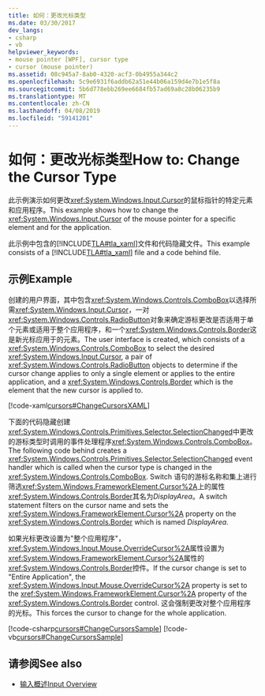 ```yaml
---
title: 如何：更改光标类型
ms.date: 03/30/2017
dev_langs:
- csharp
- vb
helpviewer_keywords:
- mouse pointer [WPF], cursor type
- cursor (mouse pointer)
ms.assetid: 08c945a7-8ab0-4320-acf3-0b4955a344c2
ms.openlocfilehash: 5c9e6931f6addb62a51e44b06a159d4e7b1e5f8a
ms.sourcegitcommit: 5b6d778ebb269ee6684fb57ad69a8c28b06235b9
ms.translationtype: MT
ms.contentlocale: zh-CN
ms.lasthandoff: 04/08/2019
ms.locfileid: "59141201"
---
```

# <a name="how-to-change-the-cursor-type"></a><span data-ttu-id="5ee6e-102">如何：更改光标类型</span><span class="sxs-lookup"><span data-stu-id="5ee6e-102">How to: Change the Cursor Type</span></span>
<span data-ttu-id="5ee6e-103">此示例演示如何更改<xref:System.Windows.Input.Cursor>的鼠标指针的特定元素和应用程序。</span><span class="sxs-lookup"><span data-stu-id="5ee6e-103">This example shows how to change the <xref:System.Windows.Input.Cursor> of the mouse pointer for a specific element and for the application.</span></span>  
  
 <span data-ttu-id="5ee6e-104">此示例中包含的[!INCLUDE[TLA#tla_xaml](../../../../includes/tlasharptla-xaml-md.md)]文件和代码隐藏文件。</span><span class="sxs-lookup"><span data-stu-id="5ee6e-104">This example consists of a [!INCLUDE[TLA#tla_xaml](../../../../includes/tlasharptla-xaml-md.md)] file and a code behind file.</span></span>  
  
## <a name="example"></a><span data-ttu-id="5ee6e-105">示例</span><span class="sxs-lookup"><span data-stu-id="5ee6e-105">Example</span></span>  
 <span data-ttu-id="5ee6e-106">创建的用户界面，其中包含<xref:System.Windows.Controls.ComboBox>以选择所需<xref:System.Windows.Input.Cursor>，一对<xref:System.Windows.Controls.RadioButton>对象来确定游标更改是否适用于单个元素或适用于整个应用程序，和一个<xref:System.Windows.Controls.Border>这是新光标应用于的元素。</span><span class="sxs-lookup"><span data-stu-id="5ee6e-106">The user interface is created, which consists of a <xref:System.Windows.Controls.ComboBox> to select the desired <xref:System.Windows.Input.Cursor>, a pair of <xref:System.Windows.Controls.RadioButton> objects to determine if the cursor change applies to only a single element or applies to the entire application, and a <xref:System.Windows.Controls.Border> which is the element that the new cursor is applied to.</span></span>  
  
 [!code-xaml[cursors#ChangeCursorsXAML](~/samples/snippets/csharp/VS_Snippets_Wpf/cursors/CSharp/Window1.xaml#changecursorsxaml)]  
  
 <span data-ttu-id="5ee6e-107">下面的代码隐藏创建<xref:System.Windows.Controls.Primitives.Selector.SelectionChanged>中更改的游标类型时调用的事件处理程序<xref:System.Windows.Controls.ComboBox>。</span><span class="sxs-lookup"><span data-stu-id="5ee6e-107">The following code behind creates a <xref:System.Windows.Controls.Primitives.Selector.SelectionChanged> event handler which is called when the cursor type is changed in the <xref:System.Windows.Controls.ComboBox>.</span></span>  <span data-ttu-id="5ee6e-108">Switch 语句的游标名称和集上进行筛选<xref:System.Windows.FrameworkElement.Cursor%2A>上的属性<xref:System.Windows.Controls.Border>其名为*DisplayArea*。</span><span class="sxs-lookup"><span data-stu-id="5ee6e-108">A switch statement filters on the cursor name and sets the <xref:System.Windows.FrameworkElement.Cursor%2A> property on the <xref:System.Windows.Controls.Border> which is named *DisplayArea*.</span></span>  
  
 <span data-ttu-id="5ee6e-109">如果光标更改设置为"整个应用程序"，<xref:System.Windows.Input.Mouse.OverrideCursor%2A>属性设置为<xref:System.Windows.FrameworkElement.Cursor%2A>属性的<xref:System.Windows.Controls.Border>控件。</span><span class="sxs-lookup"><span data-stu-id="5ee6e-109">If the cursor change is set to "Entire Application", the <xref:System.Windows.Input.Mouse.OverrideCursor%2A> property is set to the <xref:System.Windows.FrameworkElement.Cursor%2A> property of the <xref:System.Windows.Controls.Border> control.</span></span>  <span data-ttu-id="5ee6e-110">这会强制更改对整个应用程序的光标。</span><span class="sxs-lookup"><span data-stu-id="5ee6e-110">This forces the cursor to change for the whole application.</span></span>  
  
 [!code-csharp[cursors#ChangeCursorsSample](~/samples/snippets/csharp/VS_Snippets_Wpf/cursors/CSharp/Window1.xaml.cs#changecursorssample)]
 [!code-vb[cursors#ChangeCursorsSample](~/samples/snippets/visualbasic/VS_Snippets_Wpf/cursors/VisualBasic/Window1.xaml.vb#changecursorssample)]  
  
## <a name="see-also"></a><span data-ttu-id="5ee6e-111">请参阅</span><span class="sxs-lookup"><span data-stu-id="5ee6e-111">See also</span></span>

- [<span data-ttu-id="5ee6e-112">输入概述</span><span class="sxs-lookup"><span data-stu-id="5ee6e-112">Input Overview</span></span>](input-overview.md)
